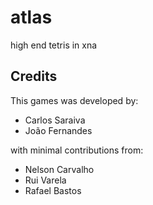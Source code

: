 # atlas
high end tetris in xna

## Credits
This games was developed by:
* Carlos Saraiva
* João Fernandes

with minimal contributions from:
* Nelson Carvalho
* Rui Varela
* Rafael Bastos
